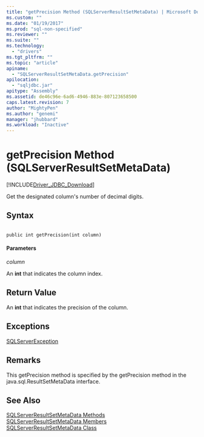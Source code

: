 ```yaml
---
title: "getPrecision Method (SQLServerResultSetMetaData) | Microsoft Docs"
ms.custom: ""
ms.date: "01/19/2017"
ms.prod: "sql-non-specified"
ms.reviewer: ""
ms.suite: ""
ms.technology: 
  - "drivers"
ms.tgt_pltfrm: ""
ms.topic: "article"
apiname: 
  - "SQLServerResultSetMetaData.getPrecision"
apilocation: 
  - "sqljdbc.jar"
apitype: "Assembly"
ms.assetid: de46c96e-6ad6-4946-883e-807123658500
caps.latest.revision: 7
author: "MightyPen"
ms.author: "genemi"
manager: "jhubbard"
ms.workload: "Inactive"
---
```

# getPrecision Method (SQLServerResultSetMetaData)
[!INCLUDE[Driver_JDBC_Download](../../../includes/driver_jdbc_download.md)]

  Get the designated column's number of decimal digits.  
  
## Syntax  
  
```  
  
public int getPrecision(int column)  
```  
  
#### Parameters  
 *column*  
  
 An **int** that indicates the column index.  
  
## Return Value  
 An **int** that indicates the precision of the column.  
  
## Exceptions  
 [SQLServerException](../../../connect/jdbc/reference/sqlserverexception-class.md)  
  
## Remarks  
 This getPrecision method is specified by the getPrecision method in the java.sql.ResultSetMetaData interface.  
  
## See Also  
 [SQLServerResultSetMetaData Methods](../../../connect/jdbc/reference/sqlserverresultsetmetadata-methods.md)   
 [SQLServerResultSetMetaData Members](../../../connect/jdbc/reference/sqlserverresultsetmetadata-members.md)   
 [SQLServerResultSetMetaData Class](../../../connect/jdbc/reference/sqlserverresultsetmetadata-class.md)  
  
  
